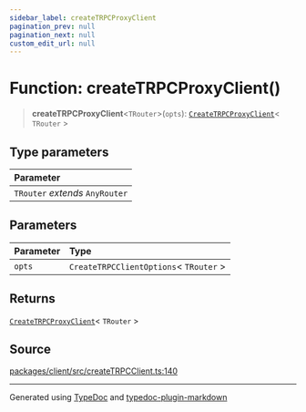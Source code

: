 ```yaml
---
sidebar_label: createTRPCProxyClient
pagination_prev: null
pagination_next: null
custom_edit_url: null
---
```


# Function: createTRPCProxyClient()

> **createTRPCProxyClient**\<`TRouter`\>(`opts`): [`CreateTRPCProxyClient`](../04-Type%20Aliases/01-type-alias.CreateTRPCProxyClient.md)< `TRouter` \>

## Type parameters

| Parameter                       |
| :------------------------------ |
| `TRouter` _extends_ `AnyRouter` |

## Parameters

| Parameter | Type                                     |
| :-------- | :--------------------------------------- |
| `opts`    | `CreateTRPCClientOptions`< `TRouter` \> |

## Returns

[`CreateTRPCProxyClient`](../04-Type%20Aliases/01-type-alias.CreateTRPCProxyClient.md)< `TRouter` \>

## Source

[packages/client/src/createTRPCClient.ts:140](https://github.com/trpc/trpc/blob/caccce64/packages/client/src/createTRPCClient.ts#L140)

---

Generated using [TypeDoc](https://typedoc.org/) and [typedoc-plugin-markdown](https://www.npmjs.com/package/typedoc-plugin-markdown)
